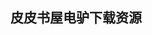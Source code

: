 ## 皮皮书屋电驴下载资源 

[Python高级编程.pdf]: (ed2k://|file|Python%E9%AB%98%E7%BA%A7%E7%BC%96%E7%A8%8B.pdf|44053896|e628ba987eb8f00f879923e8fb736717|h=fb6ql54p7uk4yq3ux6pap3qg6cuf2yif|/)

[Essential SNMP, 2nd Edition (SBO PDF).pdf]: (ed2k://|file|Essential%20SNMP%2C%202nd%20Edition%20%28SBO%20PDF%29.pdf|6437013|828b7ae6df4575c9ce13661c400baa32|h=ij66chjmu7unpw5bmmd2ypukbaaglkge|/)

[图解TCP_IP 第5版.pdf]: (ed2k://|file|%E5%9B%BE%E8%A7%A3TCP_IP%20%E7%AC%AC5%E7%89%88.pdf|33589933|34304e01f7106fde10e431d73b0e6b0b|h=3dv3hllz3pk3op2krjqoh56brtlps24m|/)

[Understanding WMI Scripting.chm]: (ed2k://|file|Understanding%20WMI%20Scripting.chm|11771383|730da34c4d07cce15f76ac598f6525f6|h=rzeezol4nxiryegxlh4onzcgmrokjayt|/)

[Windows Workflow Foundation Step by Step.pdf]: (ed2k://|file|Windows%20Workflow%20Foundation%20Step%20by%20Step.pdf|8444859|2e8a149d8fdc79238b0bb62a026b4813|h=lkg2kuurgtzoaz6e6zzxjrptvhwsb5yf|/)

[Day Trading and Swing Trading the Currency Market.pdf]: (ed2k://|file|Day%20Trading%20and%20Swing%20Trading%20the%20Currency%20Market.pdf|6132449|856d373f009d588bee856ba9b81aeb1e|h=nnmmmg32fthf5uxg7v57y57gez7biv34|/)

[Programming Windows程式开发设计指南.pdf]: (ed2k://|file|Programming%20Windows%E7%A8%8B%E5%BC%8F%E5%BC%80%E5%8F%91%E8%AE%BE%E8%AE%A1%E6%8C%87%E5%8D%97.pdf|6062334|8e18ed5bfd0c9d5d331b3d84c04e4e06|h=7ehqx7twn4ybgz6dsuqwyq6hnhoxoquv|/)

[An Introduction to Information Retrieval.pdf]: (ed2k://|file|An%20Introduction%20to%20Information%20Retrieval.pdf|6753590|afa47ece1529336e11701a6e8d1c2e9a|h=ue2qmfogtmzsftoq3pmqa2iljq6h23r4|/)

[Computer Vision_ Detection, Recognition and Reconstruction.pdf]: (ed2k://|file|Computer%20Vision_%20Detection%2C%20Recognition%20and%20Reconstruction.pdf|14796605|2cb098de3adb46e3e85cd6bf4e14e71b|h=fyd6v5gjl7difwsnp5fo4gzux2mkcuhz|/)

[Programming C#, 4th Edition.chm]: (ed2k://|file|Programming%20C%23%2C%204th%20Edition.chm|3793706|92f320582bbf20a07c485a8b5b895ae9|h=3vanfkst5zyejj4wpbqvpzbghdsvgg5f|/)

[Programming Windows 6th Edition.pdf]: (ed2k://|file|Programming%20Windows%206th%20Edition.pdf|5271160|2854518758eb12352ceba534bb02b57e|h=zbleawiae32twtozlzwqnjia4w3my4jm|/)

[The Essence of Object-Oriented Programming with Java(TM) and UML.pdf]: (ed2k://|file|The%20Essence%20of%20Object-Oriented%20Programming%20with%20Java%28TM%29%20and%20UML.pdf|1763605|2d6220c8a25723fea462466bbbe545e7|h=rfgzelk6igejs7eqfzmj4vtuayfxkn7w|/)

[Learning XNA 3.0_ XNA 3.0 Game Development for the PC, Xbox 360, and Zune.pdf]: (ed2k://|file|Learning%20XNA%203.0_%20XNA%203.0%20Game%20Development%20for%20the%20PC%2C%20Xbox%20360%2C%20and%20Zune.pdf|6037079|31069b2f8a105b53b35d1e51f02752c8|h=pmzj46sty2esnvpigtnvokvgdbpfsha6|/)

[Core Java, Vol. 2_ Advanced Features, 8th Edition.chm]: (ed2k://|file|Core%20Java%2C%20Vol.%202_%20Advanced%20Features%2C%208th%20Edition.chm|20902725|e7247151c008b12bc8bf637570ec8dcc|h=fkhtenvrw4nerphvm4tqvsc54gmfwlva|/)

[Models of Computation.pdf]: (ed2k://|file|Models%20of%20Computation.pdf|4292808|1e1a3153672bd468a6ad07e5013a02ea|h=rderqcdhokaakmk7gu7puqbkr2aqp4m4|/)

[Fundamentals of Computer Programming with c#.pdf]: (ed2k://|file|Fundamentals%20of%20Computer%20Programming%20with%20c%23.pdf|14305619|6c4a92b4e2d356cfab89dd186b8fe128|h=zm76o6xhlrx4ovdxzeueldoe52qvssvr|/)

[Java Coding Guidelines.pdf]: (ed2k://|file|Java%20Coding%20Guidelines.pdf|2142330|450f595474f490e0f10f41e83b5545ad|h=rgyw5ohaixpo3aqejy6pntznwkp7eppv|/)

[Pro Android 2.pdf]: (ed2k://|file|Pro%20Android%202.pdf|12200184|59bf0cb6e7ec659d68bc61892d9c979f|h=txs4jo4byig44xgupkt42vtcw6yd5tu7|/)

[Spring Web Flow 2 Web Development.pdf]: (ed2k://|file|Spring%20Web%20Flow%202%20Web%20Development.pdf|4638352|0ab8d86b204f46aacaf0b62eb079733c|h=oq5qlzyuo73xtmsengppqc7c54ohn3bd|/)

[MySQL Database Usage & Administration.pdf]: (ed2k://|file|MySQL%20Database%20Usage%20%26%20Administration.pdf|3691507|9c177694b595efacd654f2fa02b8b805|h=dfzixv2dsolcomgfjd4kmoiladrnoucv|/)

[ggplot2.pdf]: (ed2k://|file|ggplot2.pdf|11824270|253f05e7e5850000808f229fef8b6f9e|h=naiibdfcfckrtcsxgr2wvymg4wykovq3|/)

[Fundamentals of Database Systems (6th Edition).pdf]: (ed2k://|file|Fundamentals%20of%20Database%20Systems%20%286th%20Edition%29.pdf|8694548|0b4cec614a9e44a499203d155cc3d1fa|h=7yfb6gkay2ol5va4n2ivp6vyp7hdkfgp|/)

[Web Standards Solutions_ The Markup and Style Handbook, Special Edition.pdf]: (ed2k://|file|Web%20Standards%20Solutions_%20The%20Markup%20and%20Style%20Handbook%2C%20Special%20Edition.pdf|15926526|c68f35ddbfcd950255ca627de66b0ae6|h=uwqwetcf2eus5byisvlzp2tu52fvq3h4|/)

[OpenGL ES 2.0 for Android.pdf]: (ed2k://|file|OpenGL%20ES%202.0%20for%20Android.pdf|32100867|702e0b2ebe9d509d057f35775a06a175|h=fgkbqcbm3jwuc6n5suxjkn3yq4j4phs4|/)

[Pro JavaScript for Web Apps.pdf]: (ed2k://|file|Pro%20JavaScript%20for%20Web%20Apps.pdf|4105991|1c04d11eaf66257bf1c19c5eba14084d|h=kg5jo2kc6bxnaccnk7ujuezm2jsjfpsd|/)

[深入理解Python(Dive into Python).pdf]: (ed2k://|file|%E6%B7%B1%E5%85%A5%E7%90%86%E8%A7%A3Python%28Dive%20into%20Python%29.pdf|4722312|1ac3072ba4ad1c69ffe513cf6ea0f5ee|h=6j6nkttblzdkxamjluo3j3ctby3won4a|/)

[My iPhone 3rd Edition.pdf]: (ed2k://|file|My%20iPhone%203rd%20Edition.pdf|31750536|8beead53aaadd7adc86e1739e64e2454|h=ye7lgjnbv4ws3o777oba7e3wlf22usbr|/)

[DON’T MAKE ME THINK.pdf]: (ed2k://|file|DON%E2%80%99T%20MAKE%20ME%20THINK.pdf|33817200|b959969f524e3955f6a0da1354daa2f8|h=jsf76vih57nazarmlpfi3mfza2j5rpsh|/)

[Cisco Unified Contact Center Enterprise (UCCE).pdf]: (ed2k://|file|Cisco%20Unified%20Contact%20Center%20Enterprise%20%28UCCE%29.pdf|8786751|ed2254ceb8347abdb75cab67515efc73|h=aq75mcfyo6mzuliwu5gkndhrivjxeyfr|/)

[Sams Teach Yourself Foursquare in 10 Minutes.pdf]: (ed2k://|file|Sams%20Teach%20Yourself%20Foursquare%20in%2010%20Minutes.pdf|4357278|7cd8d320c11421c5a7f129d86dd93209|h=tp27qliby7tk6o54z2pjiu4fkfmckxpc|/)

[Linker and loader 中文版.pdf]: (ed2k://|file|Linker%20and%20loader%20%E4%B8%AD%E6%96%87%E7%89%88.pdf|10986565|69f71186c227dbca9c6add4b42b4e819|h=r32vnv5ie7udhlhvb7btc7rg5cdu2rec|/)

[Java NIO (中文版).pdf]: (ed2k://|file|Java%20NIO%20%28%E4%B8%AD%E6%96%87%E7%89%88%29.pdf|2255448|f20611421bf2766aace3d7902cbd5f23|h=obm3nxsrbrjcrmpudualb6oytmvng37o|/)

[Database Modeling and Design, Fifth Edition.pdf]: (ed2k://|file|Database%20Modeling%20and%20Design%2C%20Fifth%20Edition.pdf|3437011|404bf29a6ee0d1dfdeeb93547c17080a|h=tr5glihvfrt2ofayppyvv2wlv7qvwkwi|/)

[Debugging with Fiddler.pdf]: (ed2k://|file|Debugging%20with%20Fiddler.pdf|5709895|921b781850ad961678b74cd74a4df88d|h=7swcpjgtohp5f6mw5ou54dkjq7t4hgeh|/)

[SQL Cookbook.chm]: (ed2k://|file|SQL%20Cookbook.chm|690164|8516637dbf2afc99c69bb493a0be4e76|h=njfemdvurkjvpwndgepuz5lg5yfheokn|/)

[Getting Started With Couchbase Server.pdf]: (ed2k://|file|Getting%20Started%20With%20Couchbase%20Server.pdf|6955501|733b2a2b1a9c9c021e0c54f1023a44ee|h=khzkk3ibc3mkvsvqcjjb4hfyh3vaszpl|/)

[MCITP Self-Paced Training Kit (Exam 70-647)_ Windows Server 2008 Enterprise Administrator, Second Edition.pdf]: (ed2k://|file|MCITP%20Self-Paced%20Training%20Kit%20%28Exam%2070-647%29_%20Windows%20Server%202008%20Enterprise%20Administrator%2C%20Second%20Edition.pdf|10987165|be5c00615ee3266942215155a809dd87|h=w736tzomwr5ykogrvfh7imh3gci2yd3k|/)

[More Effective C++.zip]: (ed2k://|file|More%20Effective%20C%2B%2B.zip|539009|02f42abd02b872a06662880c67d95adc|h=hqffrmt2dohnjtdmt73vqbg37gzkgxja|/)

[Flex & Bison.pdf]: (ed2k://|file|Flex%20%26%20Bison.pdf|3994649|3672087546e79640d79d7bd41cf066c1|h=wm4zrcorvkyadcovksqmmru2iijkbwxd|/)

[Oracle性能诊断艺术.pdf]: (ed2k://|file|Oracle%E6%80%A7%E8%83%BD%E8%AF%8A%E6%96%AD%E8%89%BA%E6%9C%AF.pdf|40754437|556cdf3f8537c5ff367ce06dfad2a08c|h=kbjufjwj2gahlqtcf2roo62cvjx7qzr4|/)

[Java Pocket Guide.chm]: (ed2k://|file|Java%20Pocket%20Guide.chm|1321593|017900a7b78fc14ffbc47209fc60e782|h=ngncd2pzzns2nihvubj5pxhnmsq6tz2f|/)

[The Healthy Programmer (EPUB).pdf]: (ed2k://|file|The%20Healthy%20Programmer%20%28EPUB%29.pdf|6734616|69a62038049904e97b5aa90416028859|h=4etwuy7rumwdzgf7birgdf3nd6vb25cs|/)

[Programming Ruby 1.9 & 2.0.pdf]: (ed2k://|file|Programming%20Ruby%201.9%20%26%202.0.pdf|16835353|263e97f6a586906d08b1da00f3699908|h=zir6fpvlhh7gl3lrj6eew5mrxwcir2b7|/)

[Mastering XPages_ A Step-by-Step Guide to XPages Application Development and the XSP Language.pdf]: (ed2k://|file|Mastering%20XPages_%20A%20Step-by-Step%20Guide%20to%20XPages%20Application%20Development%20and%20the%20XSP%20Language.pdf|35351772|2a5d101d0fc2d916aee83135fa19255f|h=yj2q6trtgdd46yosxyltlohdg54tyhud|/)

[Programming Collective Intelligence_ Building Smart Web 2.0 Applications.pdf]: (ed2k://|file|Programming%20Collective%20Intelligence_%20Building%20Smart%20Web%202.0%20Applications.pdf|3462755|9a307aefcc97a754a7ce1a2b727649a4|h=d32zqrtsyvdfzioiikjhp4lt3qxmiugh|/)

[Computer Graphics.pdf]: (ed2k://|file|Computer%20Graphics.pdf|39393711|4e06802accc3ce75890d921de88cde04|h=bdqf442kg2bfjfcncwtz6q3mz3vb6uxb|/)

[C++ For Mathematicians An Introduction For Students And Professionals.pdf.pdf]: (ed2k://|file|C%2B%2B%20For%20Mathematicians%20An%20Introduction%20For%20Students%20And%20Professionals.pdf.pdf|31644516|63761cc45226136b09e536fdfb1d7d27|h=5iwuaf56fzr7npexarmauonijbjdjmxk|/)

[CCSP Cisco Secure VPN Exam Certification Guide.pdf]: (ed2k://|file|CCSP%20Cisco%20Secure%20VPN%20Exam%20Certification%20Guide.pdf|19609700|fe8bb0886ab90f28e5237fb9cb82489e|h=jzxxucfi7trbiibjympocw3rx5iiumw4|/)

[Probabilistic Graphical Models_ Principles and Techniques.pdf]: (ed2k://|file|Probabilistic%20Graphical%20Models_%20Principles%20and%20Techniques.pdf|8443221|6caafee169ed53580d1db918ec03741e|h=cf43zptbd3m7hayn5dmiwygh4ne6bfx6|/)

[AutoCAD_ Secrets Every User Should Know.pdf]: (ed2k://|file|AutoCAD_%20Secrets%20Every%20User%20Should%20Know.pdf|19205097|b03548d6a9b76b3ae26766a1a4a02854|h=hhnohurcvpzlfpxn5g5y4dcmxdltp7z7|/)

[Koha 3 Library Management System.pdf]: (ed2k://|file|Koha%203%20Library%20Management%20System.pdf|9644694|ec5ae9731ae8e4922bb27fc1b8b36b35|h=ahcz4tntvavj6w4umuzlgwlpi3puir2r|/)

[C++程序设计原理与实践.pdf]: (ed2k://|file|C%2B%2B%E7%A8%8B%E5%BA%8F%E8%AE%BE%E8%AE%A1%E5%8E%9F%E7%90%86%E4%B8%8E%E5%AE%9E%E8%B7%B5.pdf|34819414|616bea54fb351b77834fdee453d734c9|h=5teg6b4reacubzneyn24lj4fw56ikaad|/)

[Perl Graphics Programming (EPUB).pdf]: (ed2k://|file|Perl%20Graphics%20Programming%20%28EPUB%29.pdf|5799540|7484a046b039d47c3d91e0ac3ea56c27|h=kovegosnjban44gyhawt2pqgt4ar42uu|/)

[Becoming Agile_ …in an imperfect world.pdf]: (ed2k://|file|Becoming%20Agile_%20%E2%80%A6in%20an%20imperfect%20world.pdf|16581810|4d2aa98ed64cf944d0ffa1e26a68b227|h=sntyfclfpi4l37hf6nbpholhochnsw56|/)

[iOS 6 In Practice.pdf]: (ed2k://|file|iOS%206%20In%20Practice.pdf|10723294|58c7460696b4dc4222d50aee518c3498|h=hwv5a3q5a2sjl2g6nbbnj6vt6iihpxj3|/)

[Role-Based Access Control, Second Edition.pdf]: (ed2k://|file|Role-Based%20Access%20Control%2C%20Second%20Edition.pdf|2280814|e9c7d9d253a389a8c86f244b40116a64|h=fp27glcycmploocz53k72k5minl53x5t|/)

[Mircosoft VBScript step by step.pdf]: (ed2k://|file|Mircosoft%20VBScript%20step%20by%20step.pdf|8384931|632742e33cc1a07584b7c914ff7289b9|h=4factq4prjy4iuvz5sfqktmo42kae6pp|/)

[Practical Ruby Projects.pdf]: (ed2k://|file|Practical%20Ruby%20Projects.pdf|3240862|227af6e2fa48c6d0853c4e0f3fba3a38|h=k45cslwguhafsm4oxwkeduvxemtqrehr|/)

[Linear Algebra (2nd Edition).pdf]: (ed2k://|file|Linear%20Algebra%20%282nd%20Edition%29.pdf|21030833|f2227aa7943f3709b7079d092157b812|h=dxty6yn7czx5bivvu3qwhhzhivacb5wk|/)

[Head First PHP & MySQL.pdf]: (ed2k://|file|Head%20First%20PHP%20%26%20MySQL.pdf|24855299|caf18c32898234be826dcd250cbaa9d2|h=ruke6s5qvlrmwi5dwg7ynvjng7may6xn|/)

[.NET Patterns_ Architecture, Design, and Process.chm]: (ed2k://|file|.NET%20Patterns_%20Architecture%2C%20Design%2C%20and%20Process.chm|2211870|7e94cfe177b3b9ace19a43a74256e2fb|h=nijjvngsmxi3sz4w35skzvudri3m7j4m|/)

[MySQL性能调优与架构设计.pdf]: (ed2k://|file|MySQL%E6%80%A7%E8%83%BD%E8%B0%83%E4%BC%98%E4%B8%8E%E6%9E%B6%E6%9E%84%E8%AE%BE%E8%AE%A1.pdf|3199802|7e1248362f7b216b55489896a3e17f3f|h=alvmjtls6nzsqdjfsc62yjdizfity5kz|/)

[Absolute FreeBSD_ The Complete Guide to FreeBSD, 2nd Edition.pdf]: (ed2k://|file|Absolute%20FreeBSD_%20The%20Complete%20Guide%20to%20FreeBSD%2C%202nd%20Edition.pdf|7473566|c8fe262b49a66a1730f579b0df020d59|h=4opqnnusrbkgasufn2x7mh4hskygwtpx|/)

[Microsoft SharePoint 2010 Plain & Simple.pdf]: (ed2k://|file|Microsoft%20SharePoint%202010%20Plain%20%26%20Simple.pdf|31625299|0e392d03e80846ccf0d8fccd4c834eeb|h=2ypds3iycyyyn25lj67kk6uc5m7qpuvi|/)

[Gray Hat Python_ Python Programming for Hackers and Reverse Engineers.pdf]: (ed2k://|file|Gray%20Hat%20Python_%20Python%20Programming%20for%20Hackers%20and%20Reverse%20Engineers.pdf|3184060|577652dd2d61d2e428d2b8401c2a54f7|h=hhy5j3bipdbyqb7v3hfxngyfia6s2zx2|/)

[Modern Operating Systems 3ed(En)非扫描.pdf]: (ed2k://|file|Modern%20Operating%20Systems%203ed%28En%29%E9%9D%9E%E6%89%AB%E6%8F%8F.pdf|34276144|9409e5d5b1942fbd82f6a461c36ea8b2|h=gmfuzxgb3jwtgziikxg4ubgeaoy7g2wi|/)

[Building Polyfills.pdf]: (ed2k://|file|Building%20Polyfills.pdf|10445001|5cad870c782694a3852675b48eac2afe|h=zypniojbkwpcb4utb2rzw54zknvxyerh|/)

[Version Control with Subversion, 2nd Edition.pdf]: (ed2k://|file|Version%20Control%20with%20Subversion%2C%202nd%20Edition.pdf|1847294|df906c184eba58e691e25a324e6cf227|h=3qajhrfp4nszfzlxwrofyp2byv54yd63|/)

[JAVA多线程设计模式.pdf]: (ed2k://|file|JAVA%E5%A4%9A%E7%BA%BF%E7%A8%8B%E8%AE%BE%E8%AE%A1%E6%A8%A1%E5%BC%8F.pdf|11326348|93c4379090830da6fa51f46ff3524cf5|h=w5lnyapboi642r74d2ekcnomz4o6my5v|/)

[Modern Approaches in Applied Intelligence.pdf]: (ed2k://|file|Modern%20Approaches%20in%20Applied%20Intelligence.pdf|14453855|47902bdf680933ac084fb91358c47e7b|h=xeysdgmirg23tjasxorr7ntkmiar4ffg|/)

[Introducing Java EE 7, alpha edition.pdf]: (ed2k://|file|Introducing%20Java%20EE%207%2C%20alpha%20edition.pdf|3931668|751d56bc2624798cd20d63d0809aa18e|h=uiihwxjgol73cbnj4mmvqv55othcn2pv|/)

[Functional Programming for Java Developers.pdf]: (ed2k://|file|Functional%20Programming%20for%20Java%20Developers.pdf|4840866|221da0e6cdad7384fb5e93fa57a9f0df|h=y6unmf6n35tvameyvx65lj5hfycvouvo|/)

[ITIL v3 Foundation Bridge.pdf]: (ed2k://|file|ITIL%20v3%20Foundation%20Bridge.pdf|838835|32b69bb907d0d1af797df9bd2e330d96|h=funhrdefo2mvik7doaixg3rojcxrrjyj|/)

[蔡康永的说话之道.pdf]: (ed2k://|file|%E8%94%A1%E5%BA%B7%E6%B0%B8%E7%9A%84%E8%AF%B4%E8%AF%9D%E4%B9%8B%E9%81%93.pdf|1396579|c7daa27284edd1ced76f8e5a0e70059a|h=uzfmrvdm745b7vee3txssjeyckbed6nw|/)

[Thinking as Computation.pdf]: (ed2k://|file|Thinking%20as%20Computation.pdf|3438462|c57d0b4e7133dd885e0d7a7245a4af86|h=dfentupgnqaomlwvtxd5uoe3l3veev2p|/)

[Java The Complete Reference, 8th Edition.pdf]: (ed2k://|file|Java%20The%20Complete%20Reference%2C%208th%20Edition.pdf|50557143|6602c2c859361fc7a1fbf34441dd4b6a|h=nayqpm55svb7uaigs3n5xw3o7aa5xy22|/)

[Operation and Modeling of the MOS Transistor, Third Edition.pdf]: (ed2k://|file|Operation%20and%20Modeling%20of%20the%20MOS%20Transistor%2C%20Third%20Edition.pdf|32643112|2699b9b197b0343780e6252722f27e24|h=y5gc4gv2vil2uhtwcdprse3mootafs2v|/)

[Bad Data Handbook.pdf]: (ed2k://|file|Bad%20Data%20Handbook.pdf|11046673|27f709d502ae052e69f4e8c83926c0ba|h=6v6qg5xr5gwa5zvve3vyigv7swjdvztb|/)

[Software Pipelines and SOA.pdf]: (ed2k://|file|Software%20Pipelines%20and%20SOA.pdf|8506297|3b0a4df0b17ffc715c78698da0a4cfdb|h=gdj56zqkjkyspdkgrjykakjbxfctus3p|/)

[A Byte of Python（for Python 3.0）.pdf]: (ed2k://|file|A%20Byte%20of%20Python%EF%BC%88for%20Python%203.0%EF%BC%89.pdf|618554|fe4f815ef83c8b26dcbf905fe52c720b|h=b7kiypw2gc6edybvlaqupq73baxqkteg|/)

